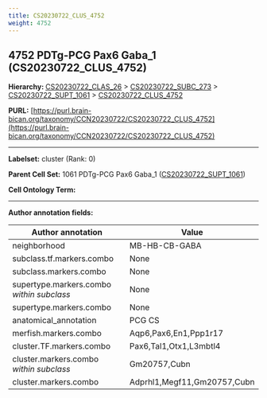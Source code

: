 ```yaml
---
title: CS20230722_CLUS_4752
weight: 4752
---
```

## 4752 PDTg-PCG Pax6 Gaba_1 (CS20230722_CLUS_4752)
<b>Hierarchy: </b>
[CS20230722_CLAS_26](../CS20230722_CLAS_26) >
[CS20230722_SUBC_273](../CS20230722_SUBC_273) >
[CS20230722_SUPT_1061](../CS20230722_SUPT_1061) >
[CS20230722_CLUS_4752](../CS20230722_CLUS_4752)

**PURL:** [https://purl.brain-bican.org/taxonomy/CCN20230722/CS20230722_CLUS_4752](https://purl.brain-bican.org/taxonomy/CCN20230722/CS20230722_CLUS_4752)

---


**Labelset:** cluster (Rank: 0)

**Parent Cell Set:** 1061 PDTg-PCG Pax6 Gaba_1 ([CS20230722_SUPT_1061](../CS20230722_SUPT_1061))



**Cell Ontology Term:** 

[MARKER GENES.]: #


---

[TRANSFERRED ANNOTATIONS.]: #


[AUTHOR ANNOTATION FIELDS.]: #


**Author annotation fields:**

| Author annotation | Value |
|-------------------|-------|
|neighborhood|MB-HB-CB-GABA|
|subclass.tf.markers.combo|None|
|subclass.markers.combo|None|
|supertype.markers.combo _within subclass_|None|
|supertype.markers.combo|None|
|anatomical_annotation|PCG CS|
|merfish.markers.combo|Aqp6,Pax6,En1,Ppp1r17|
|cluster.TF.markers.combo|Pax6,Tal1,Otx1,L3mbtl4|
|cluster.markers.combo _within subclass_|Gm20757,Cubn|
|cluster.markers.combo|Adprhl1,Megf11,Gm20757,Cubn|

